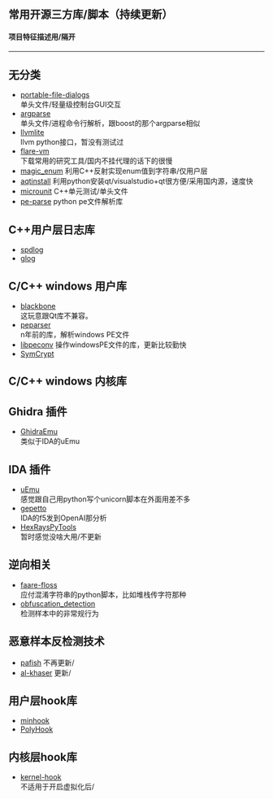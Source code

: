 ## 常用开源三方库/脚本（持续更新）
#### 项目特征描述用/隔开
----


无分类
----
* [portable-file-dialogs](https://github.com/samhocevar/portable-file-dialogs)  
单头文件/轻量级控制台GUI交互
* [argparse](https://github.com/jamolnng/argparse)  
单头文件/进程命令行解析，跟boost的那个argparse相似
* [llvmlite](https://github.com/numba/llvmlite)  
llvm python接口，暂没有测试过
* [flare-vm](https://github.com/mandiant/commando-vm)  
下载常用的研究工具/国内不挂代理的话下的很慢
* [magic_enum](https://github.com/Neargye/magic_enum)
利用C++反射实现enum值到字符串/仅用户层
* [aqtinstall](https://github.com/miurahr/aqtinstall)
利用python安装qt/visualstudio+qt很方便/采用国内源，速度快
* [microunit](https://github.com/smiranda/microunit)
C++单元测试/单头文件
* [pe-parse](https://github.com/trailofbits/pe-parse)
python pe文件解析库

C++用户层日志库
----
* [spdlog](https://github.com/gabime/spdlog)
* [glog](https://github.com/google/glog)


C/C++ windows 用户库
----
* [blackbone](https://github.com/DarthTon/Blackbone)  
这玩意跟Qt库不兼容。
* [peparser](https://github.com/smarttechnologies/peparser)  
n年前的库，解析windows PE文件
* [libpeconv](https://github.com/hasherezade/libpeconv)
操作windowsPE文件的库，更新比较勤快
* [SymCrypt](https://github.com/microsoft/SymCrypt)

C/C++ windows 内核库
----


Ghidra 插件 
----
* [GhidraEmu](https://github.com/Nalen98/GhidraEmu)  
类似于IDA的uEmu  

IDA 插件
----
* [uEmu](https://github.com/alexhude/uEmu)  
感觉跟自己用python写个unicorn脚本在外面用差不多
* [gepetto](https://github.com/JusticeRage/Gepetto)  
IDA的f5发到OpenAI那分析
* [HexRaysPyTools](https://github.com/igogo-x86/HexRaysPyTools)  
暂时感觉没啥大用/不更新

逆向相关
----
* [faare-floss](https://github.com/mandiant/flare-floss)  
应付混淆字符串的python脚本，比如堆栈传字符那种
* [obfuscation_detection](https://github.com/mrphrazer/obfuscation_detection)  
检测样本中的非常规行为

恶意样本反检测技术
----
* [pafish](https://github.com/a0rtega/pafish)
不再更新/
* [al-khaser](https://github.com/LordNoteworthy/al-khaser)
更新/

用户层hook库
----
* [minhook](https://github.com/TsudaKageyu/minhook)  
* [PolyHook](https://github.com/stevemk14ebr/PolyHook_2_0)  

内核层hook库
----
* [kernel-hook](https://github.com/helloobaby/kernel-hook)  
不适用于开启虚拟化后/
